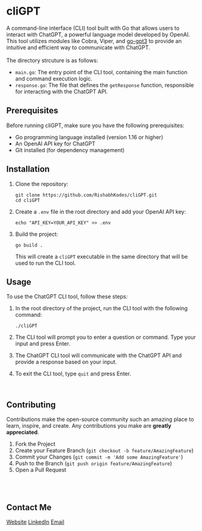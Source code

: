 # cliGPT

A command-line interface (CLI) tool built with Go that allows users to interact with ChatGPT, a powerful language model developed by OpenAI. This tool utilizes modules like Cobra, Viper, and [go-gpt3](https://github.com/PullRequestInc/go-gpt3) to provide an intuitive and efficient way to communicate with ChatGPT.<br><br>
The directory strcuture is as follows:

- `main.go`: The entry point of the CLI tool, containing the main function and command execution logic.
- `response.go`: The file that defines the `getResponse` function, responsible for interacting with the ChatGPT API.


## Prerequisites

Before running cliGPT, make sure you have the following prerequisites:

- Go programming language installed (version 1.16 or higher)
- An OpenAI API key for ChatGPT
- Git installed (for dependency management)

## Installation

1. Clone the repository:
   ```shell
   git clone https://github.com/RishabhKodes/cliGPT.git
   cd cliGPT
   ```

2. Create a `.env` file in the root directory and add your OpenAI API key:
   ```shell
   echo "API_KEY=YOUR_API_KEY" >> .env
   ```

3. Build the project:
   ```shell
   go build .
   ```
   This will create a `cliGPT` executable in the same directory that will be used to run the CLI tool.

## Usage

To use the ChatGPT CLI tool, follow these steps:

1. In the root directory of the project, run the CLI tool with the following command:
    ```shell
    ./cliGPT
    ```
1. The CLI tool will prompt you to enter a question or command. Type your input and press Enter.

2. The ChatGPT CLI tool will communicate with the ChatGPT API and provide a response based on your input.

3. To exit the CLI tool, type `quit` and press Enter.

<br>

<!-- CONTRIBUTING -->
## Contributing

Contributions make the open-source community such an amazing place to learn, inspire, and create. Any contributions you make are **greatly appreciated**.

1. Fork the Project
2. Create your Feature Branch (`git checkout -b feature/AmazingFeature`)
3. Commit your Changes (`git commit -m 'Add some AmazingFeature'`)
4. Push to the Branch (`git push origin feature/AmazingFeature`)
5. Open a Pull Request

<br>
<br>

<!-- CONTACT -->
## Contact Me

[Website](https://rishabhbhandari.me/)
[LinkedIn](https://www.linkedin.com/in/rishabh-bhandari-ba5778168/)
[Email](rishabhbhandari6@gmail.com)
